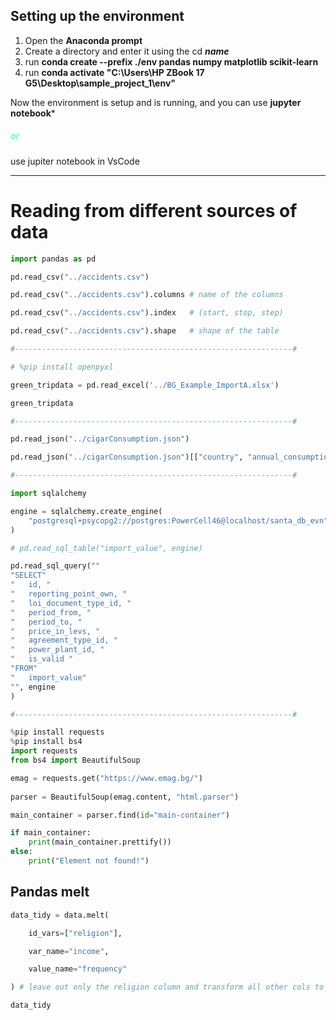 ## Setting up the environment

1. Open the **Anaconda prompt**
2. Create a directory and enter it using the cd ***name***
3. run **conda create --prefix ./env pandas numpy matplotlib scikit-learn** 
4. run **conda activate "C:\Users\HP ZBook 17 G5\Desktop\sample_project_1\env"**

Now the environment is setup and is running, and you can use **jupyter notebook***
##### <span style="color:rgb(107, 255, 174)">or</span>

use jupiter notebook in VsCode

__________________________________________________________________________

# Reading from different sources of data

```python
import pandas as pd

pd.read_csv("../accidents.csv")

pd.read_csv("../accidents.csv").columns # name of the columns

pd.read_csv("../accidents.csv").index   # (start, stop, step)

pd.read_csv("../accidents.csv").shape   # shape of the table

#--------------------------------------------------------------#

# %pip install openpyxl  

green_tripdata = pd.read_excel('../BG_Example_ImportA.xlsx')

green_tripdata

#--------------------------------------------------------------#

pd.read_json("../cigarConsumption.json")

pd.read_json("../cigarConsumption.json")[["country", "annual_consumption_per_capita"]]

#--------------------------------------------------------------#

import sqlalchemy

engine = sqlalchemy.create_engine(
	"postgresql+psycopg2://postgres:PowerCell46@localhost/santa_db_evn"
)

# pd.read_sql_table("import_value", engine)

pd.read_sql_query(""
"SELECT"
"   id, "
"   reporting_point_own, "
"   loi_document_type_id, "
"   period_from, "
"   period_to, "
"   price_in_levs, "
"   agreement_type_id, "
"   power_plant_id, "
"   is_valid "
"FROM"
"   import_value"
"", engine
)

#--------------------------------------------------------------#

%pip install requests
%pip install bs4
import requests
from bs4 import BeautifulSoup

emag = requests.get("https://www.emag.bg/")
  
parser = BeautifulSoup(emag.content, "html.parser")

main_container = parser.find(id="main-container")

if main_container:
    print(main_container.prettify())
else:
    print("Element not found!")
```

## Pandas melt

```python
data_tidy = data.melt(

    id_vars=["religion"],

    var_name="income",

    value_name="frequency"

) # leave out only the religion column and transform all other cols to a single column

data_tidy
```